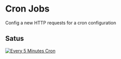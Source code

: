 # Cron Jobs
Config a new HTTP requests for a cron configuration

## Satus

[![Every 5 Minutes Cron](https://github.com/AlexScigalszky/cron-tasks/actions/workflows/every-5-minutes.yml/badge.svg)](https://github.com/AlexScigalszky/cron-tasks/actions/workflows/every-5-minutes.yml)
